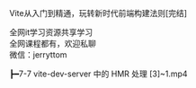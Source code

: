 Vite从入门到精通，玩转新时代前端构建法则[完结]

全网it学习资源共享学习<br>全网课程都有，欢迎私聊<br>微信：jerryttom<br>

┣━7-7 vite-dev-server 中的 HMR 处理 [3]~1.mp4